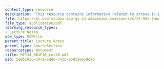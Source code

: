 ```yaml
---
content_type: resource
description: 'This resource contains information related to stress I: prominence. '
file: https://ol-ocw-studio-app-qa.s3.amazonaws.com/courses/24-901-language-and-its-structure-i-phonology-fall-2010/508b503634726de0743c950c96059ca0_MIT24_901F10_Lec20.pdf
file_type: application/pdf
learning_resource_types:
- Lecture Notes
ocw_type: OCWFile
parent_title: Lecture Notes
parent_type: CourseSection
resourcetype: Document
title: MIT24_901F10_Lec20.pdf
uid: 508b5036-3472-6de0-743c-950c96059ca0
---
```

